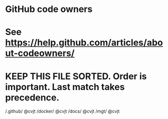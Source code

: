 # GitHub code owners
# See https://help.github.com/articles/about-codeowners/
#
# KEEP THIS FILE SORTED. Order is important. Last match takes precedence.

/.github/                              @cvjt
/docker/                               @cvjt
/docs/                                 @cvjt
/mgt/                                  @cvjt